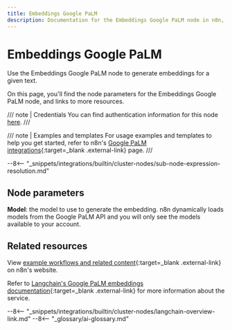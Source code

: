 ```yaml
---
title: Embeddings Google PaLM
description: Documentation for the Embeddings Google PaLM node in n8n, a workflow automation platform. Includes details of operations and configuration, and links to examples and credentials information.
---
```


# Embeddings Google PaLM

Use the Embeddings Google PaLM node to generate embeddings for a given text.

On this page, you'll find the node parameters for the Embeddings Google PaLM node, and links to more resources.

/// note | Credentials
You can find authentication information for this node [here](/integrations/builtin/credentials/google/googlepalm/).
///

/// note | Examples and templates
For usage examples and templates to help you get started, refer to n8n's [Google PaLM integrations](https://n8n.io/integrations/embeddings-google-palm/){:target=_blank .external-link} page.
///	

--8<-- "_snippets/integrations/builtin/cluster-nodes/sub-node-expression-resolution.md"

## Node parameters

**Model**: the model to use to generate the embedding. n8n dynamically loads models from the Google PaLM API and you will only see the models available to your account.

## Related resources

View [example workflows and related content](https://n8n.io/integrations/embeddings-google-palm/){:target=_blank .external-link} on n8n's website.

Refer to [Langchain's Google PaLM embeddings documentation](https://js.langchain.com/docs/modules/data_connection/text_embedding/integrations/google_palm){:target=_blank .external-link} for more information about the service.

--8<-- "_snippets/integrations/builtin/cluster-nodes/langchain-overview-link.md"
--8<-- "_glossary/ai-glossary.md"
